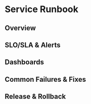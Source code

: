 # Service Runbook
## Overview
## SLO/SLA & Alerts
## Dashboards
## Common Failures & Fixes
## Release & Rollback
